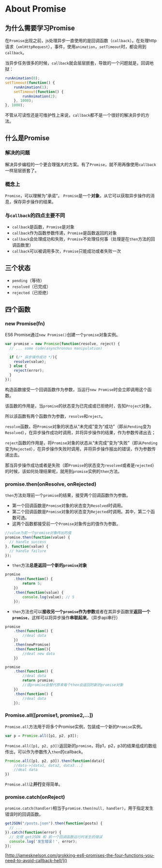 # About Promise

## 为什么需要学习Promise
在`Promise`出现之前，js处理异步一直使用的是回调函数（`callback`）。在处理http请求（`xmlHttpRequest`），事件，使用`animation`，`setTimeout`时，都会用到`callback`。

当异步任务很多的时候，`callback`就会层层嵌套，导致的一个问题就是，回调地狱：
```javascript
runAnimation(0);
setTimeout(function() {
    runAnimation(1);    
    setTimeout(function() {
        runAnimation(2);
    }, 1000);
}, 1000);
```
不管从可读性还是可维护性上来说，`callback`都不是一个很好的解决异步的方法。

## 什么是Promise
### 解决的问题
解决异步编程的一个更合理强大的方案。有了`Promise`，就不用再像使用`callback`一样层层嵌套了。

### 概念上
`Promise`，可以理解为“承诺”。
`Promise`是一个**对象**，从它可以获取异步操作的消息，保存异步操作的结果。

### 与`callback`的四点主要不同
- `callback`是函数，`Promise`是对象
- `callback`作为函数参数传递，`Promise`是函数返回的对象
- `callback`会处理成功和失败，`Promise`不处理任何事（处理是在`then`方法的回调函数里）
- `callback`可以被调用多次，`Promise`只能成功或者失败一次

## 三个状态
- `pending`（等待）
- `resolved`（已完成）
- `rejected`（已拒绝）

## 四个函数
### new Promise(fn)
ES6 Promise通过`new Promise()`创建一个`promise`对象实例。
```javascript
var promise = new Promise(function(resolve, reject) {
  // ... some code(asynchronous manipulation)

  if (/* 异步操作成功 */){
    resolve(value);
  } else {
    reject(error);
  }
});
```
构造函数接受一个回调函数作为参数，当运行`new Promise`时会立即调用这个函数。

该函数的作用是，当`promise`的状态变为已完成或已拒绝时，告知`Project`对象。

所以该函数有两个函数作为参数，`resolve`和`reject`。

`resolve`函数，将`Promise`对象的状态从“未完成”变为“成功”（即从`Pending`变为`Resolved`），在异步操作成功时调用，并将异步操作的结果，作为参数传递出去；

`reject`函数的作用是，将`Promise`对象的状态从“未完成”变为“失败”（即从`Pending`变为`Rejected`），在异步操作失败时调用，并将异步操作报出的错误，作为参数传递出去。

那当异步操作成功或者是失败（即`Promise`的状态变为`resolved`或者是`rejected`）的时候，该如何处理结果呢，就用到`promise`实例的`then`方法。

### promise.then(onResolve, onRejected)
`then`方法处理前一个`promise`的结果，接受两个回调函数作为参数。
- 第一个回调函数是`Promise`对象的状态变为`Resolved`时调用。
- 第二个回调函数是`Promise`对象的状态变为`Rejected`时调用。其中，第二个函数可选。
- 这两个函数都接受前一个`Promise`对象传出的值作为参数。
```javascript
//value为前一个promise对象传出的值
promise.then(function(value) {
  // handle success
}, function(value) {
  // handle failure
});
```

- `then`方法**总是返回一个新的`promise`对象**
```javascript
promise
    .then(function() {
        return 5;
    })
    .then(function(value) {
        console.log(value); // 5
    });
```

- `then`方法也可以**接收另一个`promise`作为参数**或者在其异步函数里**返回一个`promise`**，这样可以将异步操作**串联起来**。（异步api串行）
```javascript
promise
    .then(function() {
        //deal data
    })
    .then(newPromise)
    .then(function(){
	    //deal new data
    })
```
```javascript
promise
    .then(function() {
        //deal data
        return promise;
        //该promise会替代原来每个then会返回的新的promise对象
    })
    .then(function() {
	    //deal data
    });
```

### Promise.all([promise1, promise2,...])
`Promise.all`方法用于将多个Promise实例，包装成一个新的`Promise`实例。
```javascript
var p = Promise.all([p1, p2, p3]);
```
`Promise.all([p1, p2, p3])`返回新的`promise`，将p1，p2，p3的结果组成的数组传出，可以作为参数传入`then`的callback。
```javascript
Promise.all([p1, p2, p3]).then(function(data){
	//data->[data1, data2, data3...]
	//deal data
})
```

`Promise.all`让**并行**变得简单。

### promise.catch(onReject)
`promise.catch(handler)`相当于`promise.then(null, handler)`，用于指定发生错误时的回调函数。
```javascript
getJSON("/posts.json").then(function(posts) {
  // ...
}).catch(function(error) {
  // 处理 getJSON 和 前一个回调函数运行时发生的错误
  console.log('发生错误！', error);
});
```

[http://jamesknelson.com/grokking-es6-promises-the-four-functions-you-need-to-avoid-callback-hell/]()
